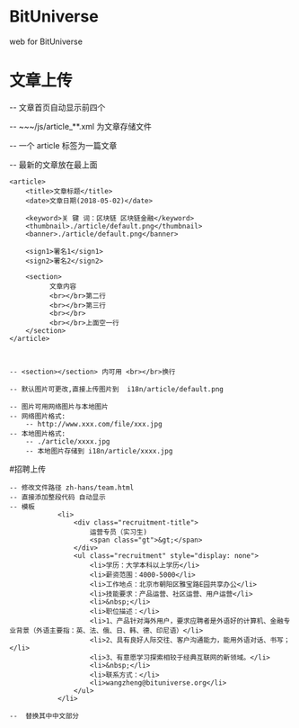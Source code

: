 # BitUniverse
web for BitUniverse

# 文章上传
-- 文章首页自动显示前四个

-- ~~~/js/article_**.xml 为文章存储文件

-- 一个 article 标签为一篇文章

-- 最新的文章放在最上面


    <article>
        <title>文章标题</title>
        <date>文章日期(2018-05-02)</date>

        <keyword>关 键 词：区块链 区块链金融</keyword>
        <thumbnail>./article/default.png</thumbnail>
        <banner>./article/default.png</banner>

        <sign1>署名1</sign1>
        <sign2>署名2</sign2>

        <section>
              文章内容
              <br></br>第二行
              <br></br>第三行
              <br></br>
              <br></br>上面空一行
        </section>
    </article>



    -- <section></section> 内可用 <br></br>换行

    -- 默认图片可更改,直接上传图片到  i18n/article/default.png

    -- 图片可用网络图片与本地图片
    -- 网络图片格式:
        -- http://www.xxx.com/file/xxx.jpg
    -- 本地图片格式:
        -- ./article/xxxx.jpg
        -- 本地图片存储到 i18n/article/xxxx.jpg


#招聘上传

    -- 修改文件路径 zh-hans/team.html
    -- 直接添加整段代码 自动显示
    -- 模板
                <li>
                    <div class="recruitment-title">
                        运营专员（实习生)
                        <span class="gt">&gt;</span>
                    </div>
                    <ul class="recruitment" style="display: none">
                        <li>学历：大学本科以上学历</li>
                        <li>薪资范围：4000-5000</li>
                        <li>工作地点：北京市朝阳区雅宝路E园共享办公</li>
                        <li>技能要求：产品运营、社区运营、用户运营</li>
                        <li>&nbsp;</li>
                        <li>职位描述：</li>
                        <li>1、产品针对海外用户，要求应聘者是外语好的计算机、金融专业背景（外语主要指：英、法、俄、日、韩、德、印尼语）</li>
                        <li>2、具有良好人际交往、客户沟通能力，能用外语对话、书写；</li>
                        <li>3、有意愿学习探索相较于经典互联网的新领域。</li>
                        <li>&nbsp;</li>
                        <li>联系方式：</li>
                        <li>wangzheng@bituniverse.org</li>
                    </ul>
                </li>

    --  替换其中中文部分
